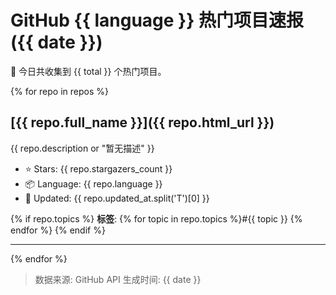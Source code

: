 # GitHub {{ language }} 热门项目速报 ({{ date }})

🎉 今日共收集到 {{ total }} 个热门项目。

{% for repo in repos %}
## [{{ repo.full_name }}]({{ repo.html_url }})

{{ repo.description or "暂无描述" }}

- ⭐ Stars: {{ repo.stargazers_count }}
- 📦 Language: {{ repo.language }}
- 🔄 Updated: {{ repo.updated_at.split('T')[0] }}

{% if repo.topics %}
**标签**: {% for topic in repo.topics %}#{{ topic }} {% endfor %}
{% endif %}

---
{% endfor %}

> 数据来源: GitHub API
> 生成时间: {{ date }} 